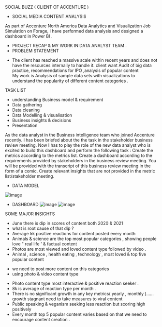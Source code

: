 SOCIAL BUZZ ( CLIENT OF ACCENTURE )
 - SOCIAL MEDIA CONTENT ANALYSIS

As part of Accenture North America Data Analytics and Visualization Job Simulation on Forage, I have performed data analysis and designed a dashboard in Power BI .

- PROJECT RECAP & MY WORK IN DATA ANALYST TEAM .
- PROBLEM STATEMENT 
  
*  The client has reached a massive scale within recent years and does not have the resources internally to handle it. client want Audit of big data practice, recommendations for IPO ,analysis of popular content                                  
My work is Analysis of sample data sets with visualizations to understand the popularity of different content categories .

TASK LIST 
- understanding Business model & requirement 
- Data gathering
- Data cleaning
- Data Modelling & visualisation
- Business insights & decisions
- Presentation

 As the data analyst in the Business intelligence team who joined Accenture recently. I has been briefed about the the task in the stakeholder business review meeting. 
 Now I has to play the role of the new data analyst who is excited to build this dashboard and perform the following task :
 Create the metrics according to the metrics list. Create a dashboard according to the requirements provided by stakeholders in the business review meeting. 
 You will be provided with the transcript of this business review meeting in the form of a comic. Create relevant insights that are not provided in the metric list/stakeholder meeting.

 * DATA MODEL
   
![image](https://github.com/SNEHAGOWDA974/Accenture-client-Project-/assets/165925594/3b1399c7-77ea-4842-a5a1-f5f4d9eba45d) 

* DASHBOARD
![image](https://github.com/SNEHAGOWDA974/Accenture-client-Project-/assets/165925594/e52efe8a-5fe9-446e-a29e-3740d0922e3a)
![image](https://github.com/SNEHAGOWDA974/Accenture-client-Project-/assets/165925594/e239c5eb-a22f-4c03-b60e-d9eb7670f0ef)

 SOME MAJOR INSIGHTS

*  June there is dip in scores of content both 2020 & 2021 
* what is root cause of that dip ? 
* Average 5k positive reactions for content posted every month
* Animals & science are the top most popular categories , showing people love " real life ' & factual content 
* Photos are most viewed and loved content type followed by  video .
* Animal , science , health eating , technology , most loved & top five popular content 
- we need to post more content on this categories 
- using photo & video content type 
* Photo content type most interactive & positive reaction seeker .
* 8k is average of reaction type per month .
* There is no significant growth in any key metrics( yearly , monthly )……growth stagnant need to take measures to viral content 
* Public speaking & veganism seeking less reaction but scoring high positively 
* Every month top 5 popular content varies based on that we need to encourage content creation .




